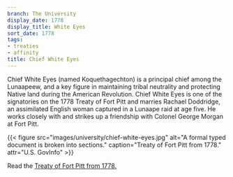 ```yaml
---
branch: The University
display_date: 1778
display_title: White Eyes
sort_date: 1778
tags:
- treaties
- affinity
title: Chief White Eyes
---
```


Chief White Eyes (named Koquethagechton) is a principal chief among the Lunaapeew, and a key figure in maintaining tribal neutrality and protecting Native land during the American Revolution. Chief White Eyes is one of the signatories on the 1778 Treaty of Fort Pitt and marries Rachael Doddridge, an assimilated English  woman captured in a Lunaape raid at age five. He works closely with and strikes up a friendship with Colonel George Morgan at Fort Pitt.

{{< figure src="images/university/chief-white-eyes.jpg" alt="A formal typed document is broken into sections." caption="Treaty of Fort Pitt from 1778." attr="U.S. GovInfo" >}}

Read the [Treaty of Fort Pitt from 1778.](https://www.govinfo.gov/content/pkg/GOVPUB-Y4_IN2_11-1c227893bfbe1da6dd96b6883fd0205b/pdf/GOVPUB-Y4_IN2_11-1c227893bfbe1da6dd96b6883fd0205b.pdf)
